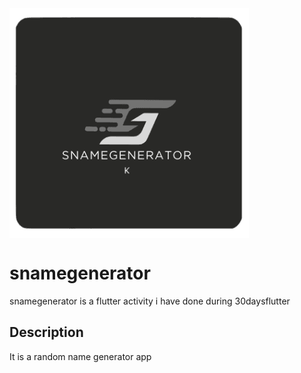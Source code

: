 <img src="./web/logo/snamelogo.png" align="center">

# snamegenerator

snamegenerator is a flutter activity i have done during 30daysflutter

## Description

It is a random name generator app




